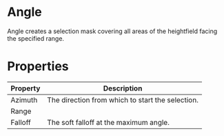 # Angle



Angle creates a selection mask covering all areas of the heightfield facing the specified range.



# Properties


| Property | Description| 
| -------- | -----------|
| Azimuth | The direction from which to start the selection. |
| Range |  |
| Falloff | The soft falloff at the maximum angle. |





